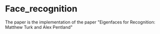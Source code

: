 # Face_recognition
The paper is the implementation of the paper "Eigenfaces for Recognition: Matthew Turk and Alex Pentland"
